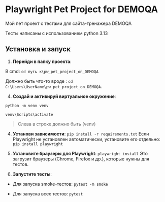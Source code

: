 # Playwright Pet Project for DEMOQA

Мой пет проект с тестами для сайта-тренажера DEMOQA

Тесты написаны с использованием python 3.13

## Установка и запуск

1. **Перейди в папку проекта**:

В cmd:  `cd путь к\pw_pet_project_on_DEMOQA`

Должно быть что-то вроде : `cd C:\Users\UserName\pw_pet_project_on_DEMOQA`.


4. **Создай и активируй виртуальное окружение**:

  `python -m venv venv`

`venv\Scripts\activate`

>Слева в строке должно быть (venv)

4. **Установи зависимости**:
`pip install -r requirements.txt`
Если Playwright не установлен автоматически, установите его отдельно:
`pip install playwright`


5. **Установите браузеры для Playwright**:
`playwright install`
Это загрузит браузеры (Chrome, Firefox и др.), которые нужны для тестов.


6. **Запустите тесты**:
- Для запуска smoke-тестов:
`pytest -m smoke`

- Для запуска всех тестов:
`pytest`
